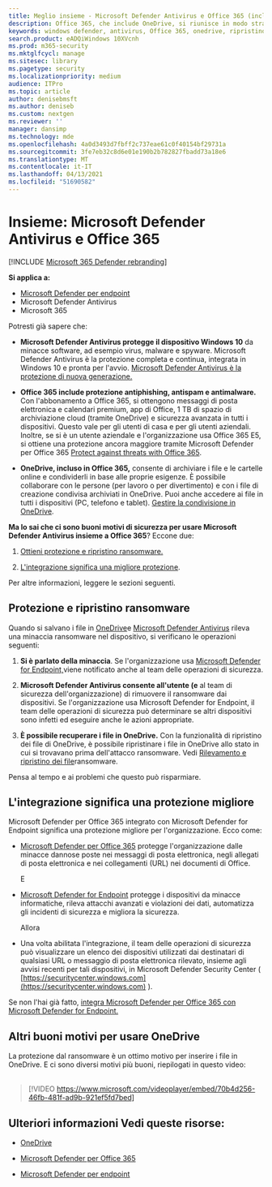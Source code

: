 ```yaml
---
title: Meglio insieme - Microsoft Defender Antivirus e Office 365 (incluso OneDrive) - protezione migliore da ransomware e minacce informatiche
description: Office 365, che include OneDrive, si riunisce in modo straordinario con Microsoft Defender Antivirus. Leggi questo articolo per altre informazioni.
keywords: windows defender, antivirus, Office 365, onedrive, ripristino, ransomware
search.product: eADQiWindows 10XVcnh
ms.prod: m365-security
ms.mktglfcycl: manage
ms.sitesec: library
ms.pagetype: security
ms.localizationpriority: medium
audience: ITPro
ms.topic: article
author: denisebmsft
ms.author: deniseb
ms.custom: nextgen
ms.reviewer: ''
manager: dansimp
ms.technology: mde
ms.openlocfilehash: 4a0d3493d7fbff2c737eae61c0f40154bf29731a
ms.sourcegitcommit: 3fe7eb32c8d6e01e190b2b782827fbadd73a18e6
ms.translationtype: MT
ms.contentlocale: it-IT
ms.lasthandoff: 04/13/2021
ms.locfileid: "51690582"
---
```

# <a name="better-together-microsoft-defender-antivirus-and-office-365"></a>Insieme: Microsoft Defender Antivirus e Office 365

[!INCLUDE [Microsoft 365 Defender rebranding](../../includes/microsoft-defender.md)]


**Si applica a:**
- [Microsoft Defender per endpoint](/microsoft-365/security/defender-endpoint/)
- Microsoft Defender Antivirus
- Microsoft 365

Potresti già sapere che:

- **Microsoft Defender Antivirus protegge il dispositivo Windows 10** da minacce software, ad esempio virus, malware e spyware. Microsoft Defender Antivirus è la protezione completa e continua, integrata in Windows 10 e pronta per l'avvio. [Microsoft Defender Antivirus è la protezione di nuova generazione.](./microsoft-defender-antivirus-in-windows-10.md) 

- **Office 365 include protezione antiphishing, antispam e antimalware.** Con l'abbonamento a Office 365, si ottengono messaggi di posta elettronica e calendari premium, app di Office, 1 TB di spazio di archiviazione cloud (tramite OneDrive) e sicurezza avanzata in tutti i dispositivi. Questo vale per gli utenti di casa e per gli utenti aziendali. Inoltre, se si è un utente aziendale e l'organizzazione usa Office 365 E5, si ottiene una protezione ancora maggiore tramite Microsoft Defender per Office 365 [Protect against threats with Office 365](/microsoft-365/security/office-365-security/protect-against-threats).

- **OneDrive, incluso in Office 365,** consente di archiviare i file e le cartelle online e condividerli in base alle proprie esigenze. È possibile collaborare con le persone (per lavoro o per divertimento) e con i file di creazione condivisa archiviati in OneDrive. Puoi anche accedere ai file in tutti i dispositivi (PC, telefono e tablet). [Gestire la condivisione in OneDrive](/OneDrive/manage-sharing).

**Ma lo sai che ci sono buoni motivi di sicurezza per usare Microsoft Defender Antivirus insieme a Office 365**? Eccone due:

 1. [Ottieni protezione e ripristino ransomware.](#ransomware-protection-and-recovery)

 2. [L'integrazione significa una migliore protezione](#integration-means-better-protection).

Per altre informazioni, leggere le sezioni seguenti.

## <a name="ransomware-protection-and-recovery"></a>Protezione e ripristino ransomware

Quando si salvano i file in [OneDrive](/onedrive)e [Microsoft Defender Antivirus](./microsoft-defender-antivirus-in-windows-10.md) rileva una minaccia ransomware nel dispositivo, si verificano le operazioni seguenti:

1. **Si è parlato della minaccia**. Se l'organizzazione usa [Microsoft Defender for Endpoint,](microsoft-defender-endpoint.md)viene notificato anche al team delle operazioni di sicurezza.

2. **Microsoft Defender Antivirus consente all'utente (e** al team di sicurezza dell'organizzazione) di rimuovere il ransomware dai dispositivi. Se l'organizzazione usa Microsoft Defender for Endpoint, il team delle operazioni di sicurezza può determinare se altri dispositivi sono infetti ed eseguire anche le azioni appropriate.

3. **È possibile recuperare i file in OneDrive.** Con la funzionalità di ripristino dei file di OneDrive, è possibile ripristinare i file in OneDrive allo stato in cui si trovavano prima dell'attacco ransomware. Vedi [Rilevamento e ripristino dei file](https://support.office.com/article/0d90ec50-6bfd-40f4-acc7-b8c12c73637f)ransomware.

Pensa al tempo e ai problemi che questo può risparmiare. 

## <a name="integration-means-better-protection"></a>L'integrazione significa una protezione migliore

Microsoft Defender per Office 365 integrato con Microsoft Defender for Endpoint significa una protezione migliore per l'organizzazione. Ecco come:

- [Microsoft Defender per Office 365](/microsoft-365/security/office-365-security/office-365-atp) protegge l'organizzazione dalle minacce dannose poste nei messaggi di posta elettronica, negli allegati di posta elettronica e nei collegamenti (URL) nei documenti di Office.

    E

- [Microsoft Defender for Endpoint](microsoft-defender-endpoint.md) protegge i dispositivi da minacce informatiche, rileva attacchi avanzati e violazioni dei dati, automatizza gli incidenti di sicurezza e migliora la sicurezza.

    Allora

- Una volta abilitata l'integrazione, il team delle operazioni di sicurezza può visualizzare un elenco dei dispositivi utilizzati dai destinatari di qualsiasi URL o messaggio di posta elettronica rilevato, insieme agli avvisi recenti per tali dispositivi, in Microsoft Defender Security Center ( [https://securitycenter.windows.com](https://securitycenter.windows.com) ).

Se non l'hai già fatto, [integra Microsoft Defender per Office 365 con Microsoft Defender for Endpoint.](/microsoft-365/security/office-365-security/integrate-office-365-ti-with-wdatp)

## <a name="more-good-reasons-to-use-onedrive"></a>Altri buoni motivi per usare OneDrive

La protezione dal ransomware è un ottimo motivo per inserire i file in OneDrive. E ci sono diversi motivi più buoni, riepilogati in questo video: <br/><br/>

> [!VIDEO https://www.microsoft.com/videoplayer/embed/70b4d256-46fb-481f-ad9b-921ef5fd7bed]

## <a name="want-to-learn-more-see-these-resources"></a>Ulteriori informazioni Vedi queste risorse:

- [OneDrive](/onedrive)

- [Microsoft Defender per Office 365](/microsoft-365/security/office-365-security/office-365-atp?view=o365-worldwide)

- [Microsoft Defender per endpoint](microsoft-defender-endpoint.md)